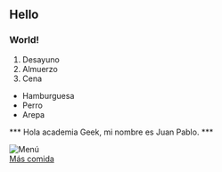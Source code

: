 ## Hello
### World!

1. Desayuno
2. Almuerzo
3. Cena

- Hamburguesa
- Perro
- Arepa

*** Hola academia Geek, mi nombre es Juan Pablo. ***

![Menú](https://cdn.pixabay.com/photo/2017/12/27/12/40/colorful-doodle-3042581_960_720.jpg)<br>
[Más comida](https://pixabay.com/es/images/search/fast%20food/)

